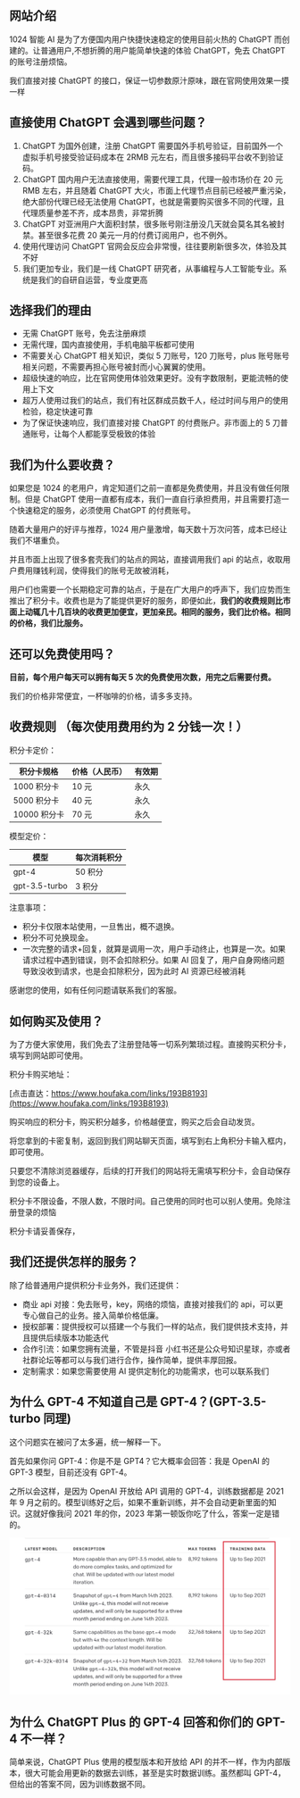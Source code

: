 ## 网站介绍

1024 智能 AI 是为了方便国内用户快捷快速稳定的使用目前火热的 ChatGPT 而创建的。让普通用户,不想折腾的用户能简单快速的体验 ChatGPT，免去 ChatGPT 的账号注册烦恼。

我们直接对接 ChatGPT 的接口，保证一切参数原汁原味，跟在官网使用效果一摸一样

## 直接使用 ChatGPT 会遇到哪些问题？

1. ChatGPT 为国外创建，注册 ChatGPT 需要国外手机号验证，目前国外一个虚拟手机号接受验证码成本在 2RMB 元左右，而且很多接码平台收不到验证码。
2. ChatGPT 国内用户无法直接使用，需要代理工具，代理一般市场价在 20 元 RMB 左右，并且随着 ChatGPT 大火，市面上代理节点目前已经被严重污染，绝大部份代理已经无法使用 ChatGPT，也就是需要购买很多不同的代理，且代理质量参差不齐，成本昂贵，非常折腾
3. ChatGPT 对亚洲用户大面积封禁，很多账号刚注册没几天就会莫名其名被封禁。甚至很多花费 20 美元一月的付费订阅用户，也不例外。
4. 使用代理访问 ChatGPT 官网会反应会非常慢，往往要刷新很多次，体验及其不好
5. 我们更加专业，我们是一线 ChatGPT 研究者，从事编程与人工智能专业。系统是我们的自研自运营，专业度更高

## 选择我们的理由

- 无需 ChatGPT 账号，免去注册麻烦
- 无需代理，国内直接使用，手机电脑平板都可使用
- 不需要关心 ChatGPT 相关知识，类似 5 刀账号，120 刀账号，plus 账号账号相关问题，不需要再担心账号被封而小心翼翼的使用。
- 超级快速的响应，比在官网使用体验效果更好。没有字数限制，更能流畅的使用上下文
- 超万人使用过我们的站点，我们有社区群成员数千人，经过时间与用户的使用检验，稳定快速可靠
- 为了保证快速响应，我们直接对接 ChatGPT 的付费账户。非市面上的 5 刀普通账号，让每个人都能享受极致的体验

## 我们为什么要收费？

如果您是 1024 的老用户，肯定知道们之前一直都是免费使用，并且没有做任何限制。但是 ChatGPT 使用一直都有成本，我们一直自行承担费用，并且需要打造一个快速稳定的服务，必须使用 ChatGPT 的付费账号。

随着大量用户的好评与推荐，1024 用户量激增，每天数十万次问答，成本已经让我们不堪重负。

并且市面上出现了很多套壳我们的站点的网站，直接调用我们 api 的站点，收取用户费用赚钱利润，使得我们的账号无故被消耗，

用户们也需要一个长期稳定可靠的站点，于是在广大用户的呼声下，我们应势而生推出了积分卡。收费也是为了能提供更好的服务，即便如此，**我们的收费规则比市面上动辄几十几百块的收费更加便宜，更加亲民。相同的服务，我们比价格。相同的价格，我们比服务。**

## 还可以免费使用吗？

**目前，每个用户每天可以拥有每天 5 次的免费使用次数，用完之后需要付费。**

我们的价格非常便宜，一杯咖啡的价格，请多多支持。

## 收费规则 （每次使用费用约为 2 分钱一次！）

积分卡定价：

| 积分卡规格   | 价格（人民币） | 有效期 |
| ------------ | -------------- | ------ |
| 1000 积分卡  | 10 元          | 永久   |
| 5000 积分卡  | 40 元          | 永久   |
| 10000 积分卡 | 70 元          | 永久   |

模型定价：

| 模型          | 每次消耗积分 |
| ------------- | ------------ |
| gpt-4         | 50 积分     |
| gpt-3.5-turbo | 3 积分       |

注意事项：

- 积分卡仅限本站使用，一旦售出，概不退换。
- 积分不可兑换现金。
- 一次完整的请求+回复，就算是调用一次，用户手动终止，也算是一次。如果请求过程中遇到错误，则不会扣除积分。如果 AI 回复了，用户自身网络问题导致没收到请求，也是会扣除积分，因为此时 AI 资源已经被消耗

感谢您的使用，如有任何问题请联系我们的客服。

## 如何购买及使用？

为了方便大家使用，我们免去了注册登陆等一切系列繁琐过程。直接购买积分卡，填写到网站即可使用。

积分卡购买地址：

[点击直达：https://www.houfaka.com/links/193B8193](https://www.houfaka.com/links/193B8193)

购买响应的积分卡，购买积分越多，价格越便宜，购买之后会自动发货。

将您拿到的卡密复制，返回到我们网站聊天页面，填写到右上角积分卡输入框内，即可使用。

只要您不清除浏览器缓存，后续的打开我们的网站将无需填写积分卡，会自动保存到您的设备上。

积分卡不限设备，不限人数，不限时间。自己使用的同时也可以别人使用。免除注册登录的烦恼

积分卡请妥善保存，

## 我们还提供怎样的服务？

除了给普通用户提供积分卡业务外，我们还提供：

- 商业 api 对接：免去账号，key，网络的烦恼，直接对接我们的 api，可以更专心做自己的业务。接入简单价格低廉。
- 授权部署：提供授权可以搭建一个与我们一样的站点，我们提供技术支持，并且提供后续版本功能迭代
- 合作引流：如果您拥有流量，不管是抖音 小红书还是公众号知识星球，亦或者社群论坛等都可以与我们进行合作，操作简单，提供丰厚回报。
- 定制需求：如果您需要使用 AI 提供定制化的功能需求，也可以联系我们

## 为什么 GPT-4 不知道自己是 GPT-4？(GPT-3.5-turbo 同理)

这个问题实在被问了太多遍，统一解释一下。

首先如果你问 GPT-4：你是不是 GPT4？它大概率会回答：我是 OpenAI 的 GPT-3 模型，目前还没有 GPT-4。

之所以会这样，是因为 OpenAI 开放给 API 调用的 GPT-4，训练数据都是 2021 年 9 月之前的。模型训练好之后，如果不重新训练，并不会自动更新里面的知识。这就好像我问 2021 年的你，2023 年第一顿饭你吃了什么，答案一定是错的。

![截图](/assets/86e3dde6c6a61d1018fe0418c22c8379.png)

## 为什么 ChatGPT Plus 的 GPT-4 回答和你们的 GPT-4 不一样？

简单来说，ChatGPT Plus 使用的模型版本和开放给 API 的并不一样，作为内部版本，很大可能会用更新的数据去训练，甚至是实时数据训练。虽然都叫 GPT-4，但给出的答案不同，因为训练数据不同。
